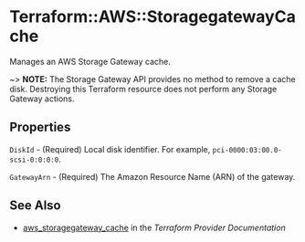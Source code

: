 # Terraform::AWS::StoragegatewayCache

Manages an AWS Storage Gateway cache.

~> **NOTE:** The Storage Gateway API provides no method to remove a cache disk. Destroying this Terraform resource does not perform any Storage Gateway actions.

## Properties

`DiskId` - (Required) Local disk identifier. For example, `pci-0000:03:00.0-scsi-0:0:0:0`.

`GatewayArn` - (Required) The Amazon Resource Name (ARN) of the gateway.


## See Also

* [aws_storagegateway_cache](https://www.terraform.io/docs/providers/aws/r/storagegateway_cache.html) in the _Terraform Provider Documentation_